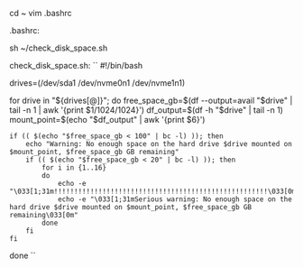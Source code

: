 cd ~
vim .bashrc

.bashrc:

sh ~/check_disk_space.sh

check_disk_space.sh:
``
#!/bin/bash

drives=(/dev/sda1 /dev/nvme0n1 /dev/nvme1n1)

for drive in "${drives[@]}"; do
    free_space_gb=$(df --output=avail "$drive" | tail -n 1 | awk '{print $1/1024/1024}')
    df_output=$(df -h "$drive" | tail -n 1)
    mount_point=$(echo "$df_output" | awk '{print $6}')

    if (( $(echo "$free_space_gb < 100" | bc -l) )); then
        echo "Warning: No enough space on the hard drive $drive mounted on $mount_point, $free_space_gb GB remaining"
        if (( $(echo "$free_space_gb < 20" | bc -l) )); then
            for i in {1..16}
            do
                echo -e "\033[1;31m!!!!!!!!!!!!!!!!!!!!!!!!!!!!!!!!!!!!!!!!!!!!!!!!!!!!!\033[0m"
                echo -e "\033[1;31mSerious warning: No enough space on the hard drive $drive mounted on $mount_point, $free_space_gb GB remaining\033[0m"
            done
        fi
    fi
done
``
